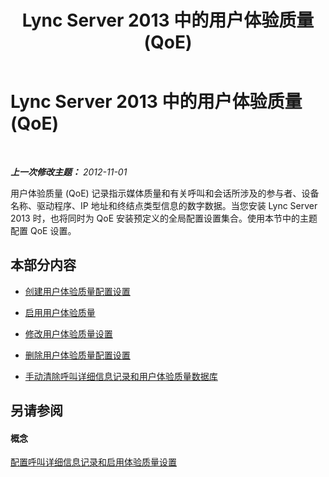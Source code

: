 ﻿---
title: Lync Server 2013 中的用户体验质量 (QoE)
TOCTitle: Lync Server 2013 中的用户体验质量 (QoE)
ms:assetid: 097fb65e-4a3e-45ff-a88c-d6022dc8f872
ms:mtpsurl: https://technet.microsoft.com/zh-cn/library/JJ687963(v=OCS.15)
ms:contentKeyID: 49888293
ms.date: 05/19/2016
mtps_version: v=OCS.15
ms.translationtype: HT
---

# Lync Server 2013 中的用户体验质量 (QoE)

 

_**上一次修改主题：** 2012-11-01_

用户体验质量 (QoE) 记录指示媒体质量和有关呼叫和会话所涉及的参与者、设备名称、驱动程序、IP 地址和终结点类型信息的数字数据。当您安装 Lync Server 2013 时，也将同时为 QoE 安装预定义的全局配置设置集合。使用本节中的主题配置 QoE 设置。

## 本部分内容

  - [创建用户体验质量配置设置](lync-server-2013-create-quality-of-experience-configuration-settings.md)

  - [启用用户体验质量](lync-server-2013-enable-quality-of-experience.md)

  - [修改用户体验质量设置](lync-server-2013-modify-quality-of-experience-settings.md)

  - [删除用户体验质量配置设置](lync-server-2013-delete-quality-of-experience-configuration-settings.md)

  - [手动清除呼叫详细信息记录和用户体验质量数据库](lync-server-2013-manually-purging-the-call-detail-recording-and-quality-of-experience-databases.md)

## 另请参阅

#### 概念

[配置呼叫详细信息记录和启用体验质量设置](lync-server-2013-configuring-call-detail-recording-and-quality-of-experience-settings.md)


